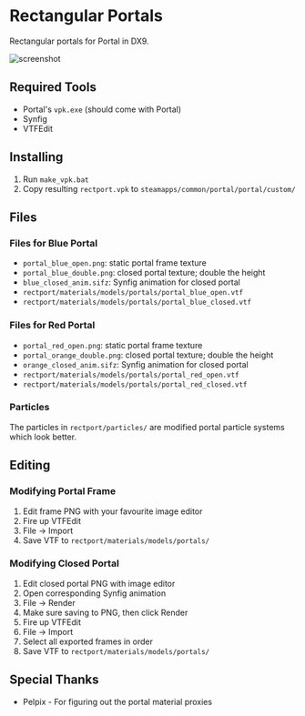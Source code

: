 # Rectangular Portals

Rectangular portals for Portal in DX9.

![screenshot](https://cloud.githubusercontent.com/assets/3687359/13381454/a9088902-de2a-11e5-8262-a8a01f3f3c70.jpg)

## Required Tools

  * Portal's `vpk.exe` (should come with Portal)
  * Synfig
  * VTFEdit

## Installing

 1. Run `make_vpk.bat`
 2. Copy resulting `rectport.vpk` to `steamapps/common/portal/portal/custom/`
  
## Files

### Files for Blue Portal

  * `portal_blue_open.png`: static portal frame texture
  * `portal_blue_double.png`: closed portal texture; double the height
  * `blue_closed_anim.sifz`: Synfig animation for closed portal
  * `rectport/materials/models/portals/portal_blue_open.vtf`
  * `rectport/materials/models/portals/portal_blue_closed.vtf`

### Files for Red Portal

  * `portal_red_open.png`: static portal frame texture
  * `portal_orange_double.png`: closed portal texture; double the height
  * `orange_closed_anim.sifz`: Synfig animation for closed portal
  * `rectport/materials/models/portals/portal_red_open.vtf`
  * `rectport/materials/models/portals/portal_red_closed.vtf`
  
### Particles

The particles in `rectport/particles/` are modified portal particle systems which look better.
  
## Editing
  
### Modifying Portal Frame

 1. Edit frame PNG with your favourite image editor
 2. Fire up VTFEdit
 3. File -> Import
 4. Save VTF to `rectport/materials/models/portals/`
 
### Modifying Closed Portal

 1. Edit closed portal PNG with image editor
 2. Open corresponding Synfig animation
 3. File -> Render
 4. Make sure saving to PNG, then click Render
 5. Fire up VTFEdit
 6. File -> Import
 7. Select all exported frames in order
 8. Save VTF to `rectport/materials/models/portals/`

## Special Thanks

  * Pelpix - For figuring out the portal material proxies

